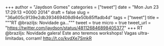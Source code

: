
+++
author = "Jaydson Gomes"
categories = ["tweet"]
date = "Mon Jun 23 17:29:13 +0000 2014"
draft = false
slug = "36a605c9139e2db393469408d94e50b85ffadb4d"
tags = ["tweet"]
title = """RT @braziljs: Novidade ga..."""
tweet = true
micro = true
tweet_url = "https://twitter.com/jaydson/status/481126846898405377"
+++
RT @braziljs: Novidade galera! Este ano teremos workshops! Vagas ultra-limitadas, corram! http://t.co/kvdXe7SmkR
